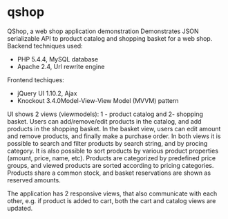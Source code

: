 # qshop
QShop, a web shop application demonstration
Demonstrates JSON serializable API to product catalog and shopping basket for a web shop.
Backend techniques used:
- PHP 5.4.4, MySQL database
- Apache 2.4, Url rewrite engine

Frontend techiques:
- jQuery UI 1.10.2, Ajax
- Knockout 3.4.0Model-View-View Model (MVVM) pattern

UI shows 2 views (viewmodels): 1 - product catalog and 2- shopping basket. Users can add/remove/edit products in the catalog,
and add products in the shopping basket. In the basket view, users can edit amount and remove products, and finally make a purchase order.
In both views it is possible to search and filter products by search string, and by procing category. It is also possible to sort products
by various product properties (amount, price, name, etc). Products are categorized by predefined price groups, and viewed products are 
sorted according to pricing categories. Products share a common stock, and basket reservations are shown as reserved amounts.

The application has 2 responsive views, that also communicate with each other, e.g. if product is added to cart, both the cart and catalog views
are updated.
